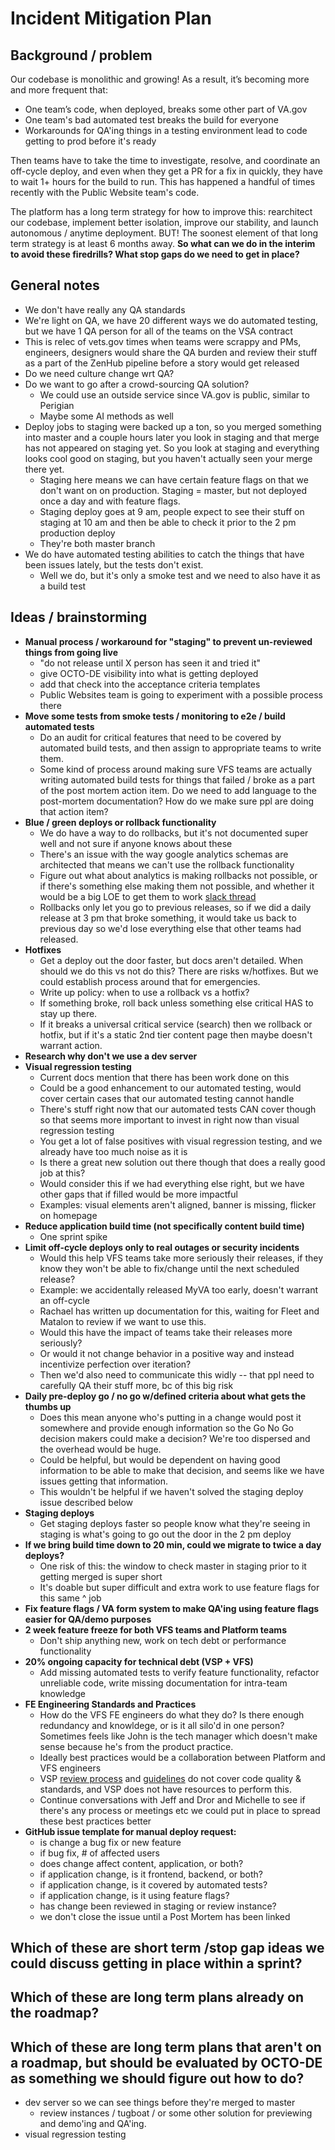 # Incident Mitigation Plan

## Background / problem
Our codebase is monolithic and growing! As a result, it’s becoming more and more frequent that:
- One team’s code, when deployed, breaks some other part of VA.gov
- One team's bad automated test breaks the build for everyone
- Workarounds for QA'ing things in a testing environment lead to code getting to prod before it's ready

Then teams have to take the time to investigate, resolve, and coordinate an off-cycle deploy, and even when they get a PR for a fix in quickly, they have to wait 1+ hours for the build to run. This has happened a handful of times recently with the Public Website team's code.

The platform has a long term strategy for how to improve this: rearchitect our codebase, implement better isolation, improve our stability, and launch autonomous / anytime deployment. BUT! The soonest element of that long term strategy is at least 6 months away. **So what can we do in the interim to avoid these firedrills? What stop gaps do we need to get in place?**

## General notes
- We don't have really any QA standards
- We're light on QA, we have 20 different ways we do automated testing, but we have 1 QA person for all of the teams on the VSA contract
- This is relec of vets.gov times when teams were scrappy and PMs, engineers, designers would share the QA burden and review their stuff as a part of the ZenHub pipeline before a story would get released
- Do we need culture change wrt QA?
- Do we want to go after a crowd-sourcing QA solution?
    - We could use an outside service since VA.gov is public, similar to Perigian
    - Maybe some AI methods as well
- Deploy jobs to staging were backed up a ton, so you merged something into master and a couple hours later you look in staging and that merge has not appeared on staging yet. So you look at staging and everything looks cool good on staging, but you haven't actually seen your merge there yet.
    - Staging here means we can have certain feature flags on that we don't want on on production. Staging = master, but not deployed once a day and with feature flags.
    - Staging deploy goes at 9 am, people expect to see their stuff on staging at 10 am and then be able to check it prior to the 2 pm production deploy
    - They're both master branch
- We do have automated testing abilities to catch the things that have been issues lately, but the tests don't exist. 
    - Well we do, but it's only a smoke test and we need to also have it as a build test

## Ideas / brainstorming
- **Manual process / workaround for "staging" to prevent un-reviewed things from going live**
    - "do not release until X person has seen it and tried it"
    - give OCTO-DE visibility into what is getting deployed
    - add that check into the acceptance criteria templates
    - Public Websites team is going to experiment with a possible process there
- **Move some tests from smoke tests / monitoring to e2e / build automated tests**
    - Do an audit for critical features that need to be covered by automated build tests, and then assign to appropriate teams to write them.
    - Some kind of process around making sure VFS teams are actually writing automated build tests for things that failed / broke as a part of the post mortem action item. Do we need to add language to the post-mortem documentation? How do we make sure ppl are doing that action item?
- **Blue / green deploys or rollback functionality**
    - We do have a way to do rollbacks, but it's not documented super well and not sure if anyone knows about these
    - There's an issue with the way google analytics schemas are architected that means we can't use the rollback functionality
    - Figure out what about analytics is making rollbacks not possible, or if there's something else making them not possible, and whether it would be a big LOE to get them to work [slack thread](https://dsva.slack.com/archives/G01M8VD9USC/p1616785866073200)
    - Rollbacks only let you go to previous releases, so if we did a daily release at 3 pm that broke something, it would take us back to previous day so we'd lose everything else that other teams had released.
- **Hotfixes**
    - Get a deploy out the door faster, but docs aren't detailed. When should we do this vs not do this? There are risks w/hotfixes. But we could establish process around that for emergencies.
    - Write up policy: when to use a rollback vs a hotfix?
    - If something broke, roll back unless something else critical HAS to stay up there.
    - If it breaks a universal critical service (search) then we rollback or hotfix, but if it's a static 2nd tier content page then maybe doesn't warrant action.
- **Research why don't we use a dev server**
- **Visual regression testing**
    - Current docs mention that there has been work done on this
    - Could be a good enhancement to our automated testing, would cover certain cases that our automated testing cannot handle
    - There's stuff right now that our automated tests CAN cover though so that seems more important to invest in right now than visual regression testing
    - You get a lot of false positives with visual regression testing, and we already have too much noise as it is
    - Is there a great new solution out there though that does a really good job at this?
    - Would consider this if we had everything else right, but we have other gaps that if filled would be more impactful
    - Examples: visual elements aren't aligned, banner is missing, flicker on homepage 
- **Reduce application build time (not specifically content build time)**
    - One sprint spike
- **Limit off-cycle deploys only to real outages or security incidents**
    - Would this help VFS teams take more seriously their releases, if they know they won't be able to fix/change until the next scheduled release?
    - Example: we accidentally released MyVA too early, doesn't warrant an off-cycle
    - Rachael has written up documentation for this, waiting for Fleet and Matalon to review if we want to use this.
    - Would this have the impact of teams take their releases more seriously?
    - Or would it not change behavior in a positive way and instead incentivize perfection over iteration?
    - Then we'd also need to communicate this widly -- that ppl need to carefully QA their stuff more, bc of this big risk
- **Daily pre-deploy go / no go w/defined criteria about what gets the thumbs up**
    - Does this mean anyone who's putting in a change would post it somewhere and provide enough information so the Go No Go decision makers could make a decision? We're too dispersed and the overhead would be huge.
    - Could be helpful, but would be dependent on having good information to be able to make that decision, and seems like we have issues getting that information.
    - This wouldn't be helpful if we haven't solved the staging deploy issue described below
- **Staging deploys**
    - Get staging deploys faster so people know what they're seeing in staging is what's going to go out the door in the 2 pm deploy
- **If we bring build time down to 20 min, could we migrate to twice a day deploys?**
    - One risk of this: the window to check master in staging prior to it getting merged is super short
    - It's doable but super difficult and extra work to use feature flags for this same ^ job
- **Fix feature flags / VA form system to make QA'ing using feature flags easier for QA/demo purposes**
- **2 week feature freeze for both VFS teams and Platform teams**
    - Don't ship anything new, work on tech debt or performance functionality
- **20% ongoing capacity for technical debt (VSP + VFS)**
    - Add missing automated tests to verify feature functionality, refactor unreliable code, write missing documentation for intra-team knowledge
- **FE Engineering Standards and Practices**
    - How do the VFS FE engineers do what they do? Is there enough redundancy and knowldege, or is it all silo'd in one person? Sometimes feels like John is the tech manager which doesn't make sense because he's from the product practice.
    - Ideally best practices would be a collaboration between Platform and VFS engineers
    - VSP [review process](https://department-of-veterans-affairs.github.io/veteran-facing-services-tools/getting-started/workflow/review) and [guidelines](https://github.com/department-of-veterans-affairs/va.gov-team/blob/master/platform/engineering/code_review_guidelines.md) do not cover code quality & standards, and VSP does not have resources to perform this.
    - Continue conversations with Jeff and Dror and Michelle to see if there's any process or meetings etc we could put in place to spread these best practices better
- **GitHub issue template for manual deploy request:**
    - is change a bug fix or new feature
    - if bug fix, # of affected users
    - does change affect content, application, or both?
    - if application change, is it frontend, backend, or both?
    - if application change, is it covered by automated tests?
    - if application change, is it using feature flags?
    - has change been reviewed in staging or review instance?
    - we don't close the issue until a Post Mortem has been linked


## Which of these are short term /stop gap ideas we could discuss getting in place within a sprint?

## Which of these are long term plans already on the roadmap?

## Which of these are long term plans that aren't on a roadmap, but should be evaluated by OCTO-DE as something we should figure out how to do?
- dev server so we can see things before they're merged to master
    - review instances / tugboat / or some other solution for previewing and demo'ing and QA'ing.
- visual regression testing
